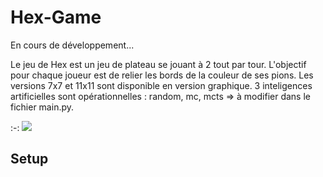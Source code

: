 # Hex-Game

En cours de développement...

Le jeu de Hex est un jeu de plateau se jouant à 2 tout par tour. L'objectif pour chaque joueur est de relier les bords de la couleur de ses pions.
Les versions 7x7 et 11x11 sont disponible en version graphique.
3 inteligences artificielles sont opérationnelles : random, mc, mcts => à modifier dans le fichier main.py.

:-: ![](https://upload.wikimedia.org/wikipedia/commons/3/38/Hex-board-11x11-%282%29.jpg)

## Setup


